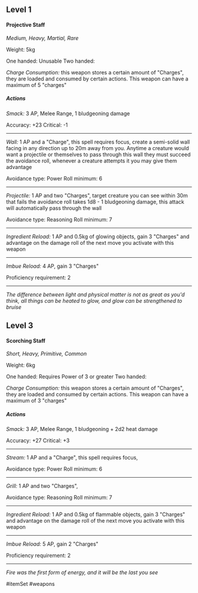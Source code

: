 ## Level 1
#### Projective Staff
*Medium, Heavy, Martial, Rare*

Weight: 5kg

One handed: Unusable
Two handed: 

*Charge Consumption:* this weapon stores a certain amount of "Charges", they are loaded and consumed by certain actions. This weapon can have a maximum of 5 "charges"
##### Actions

*Smack:* 3 AP, Melee Range, 1 bludgeoning damage

Accuracy: +23
Critical: -1

---

*Wall:* 1 AP and a "Charge", this spell requires focus, create a semi-solid wall facing in any direction up to 20m away from you. Anytime a creature would want a projectile or themselves to pass through this wall they must succeed the avoidance roll, whenever a creature attempts it you may give them advantage

Avoidance type: Power
Roll minimum: 6

---

*Projectile:* 1 AP and two "Charges", target creature you can see within 30m that fails the avoidance roll takes 1d8 - 1 bludgeoning damage, this attack will automatically pass through the wall

Avoidance type: Reasoning
Roll minimum: 7

---

*Ingredient Reload:* 1 AP and 0.5kg of glowing objects, gain 3 "Charges" and advantage on the damage roll of the next move you activate with this weapon

---

*Imbue Reload:* 4 AP, gain 3 "Charges"

Proficiency requirement: 2

---
*The difference between light and physical matter is not as great as you'd think, all things can be heated to glow, and glow can be strengthened to bruise*

## Level 3
#### Scorching Staff
*Short, Heavy, Primitive, Common*

Weight: 6kg

One handed: Requires Power of 3 or greater
Two handed: 

*Charge Consumption:* this weapon stores a certain amount of "Charges", they are loaded and consumed by certain actions. This weapon can have a maximum of 3 "charges"
##### Actions

*Smack:* 3 AP, Melee Range, 1 bludgeoning + 2d2 heat damage

Accuracy: +27
Critical: +3

---

*Stream:* 1 AP and a "Charge", this spell requires focus, 

Avoidance type: Power
Roll minimum: 6

---

*Grill:* 1 AP and two "Charges", 

Avoidance type: Reasoning
Roll minimum: 7

---

*Ingredient Reload:* 1 AP and 0.5kg of flammable objects, gain 3 "Charges" and advantage on the damage roll of the next move you activate with this weapon

---

*Imbue Reload:* 5 AP, gain 2 "Charges"

Proficiency requirement: 2

---
*Fire was the first form of energy, and it will be the last you see*

#itemSet #weapons 